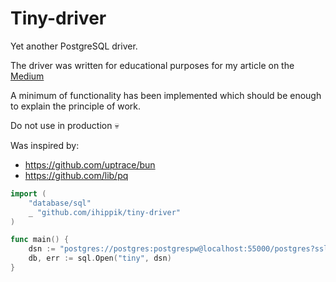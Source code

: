 # Tiny-driver

Yet another PostgreSQL driver.

The driver was written for educational purposes for my article on the
[Medium](https://medium.com/scum-gazeta/writing-your-own-postgresql-driver-ebd5fd6d187d)

A minimum of functionality has been implemented which should be enough to explain the principle of work.

Do not use in production  :skull:

Was inspired by:
* https://github.com/uptrace/bun
* https://github.com/lib/pq

```go
import (
    "database/sql"
    _ "github.com/ihippik/tiny-driver"
)

func main() {
    dsn := "postgres://postgres:postgrespw@localhost:55000/postgres?sslmode=disable"
    db, err := sql.Open("tiny", dsn)
}
```
